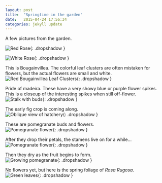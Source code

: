 ```yaml
---
layout: post
title:  "Springtime in the garden"
date:   2015-04-24 17:56:34
categories: jekyll update
---
```

A few pictures from the garden.  

![Red Rose](/images/garden_spring_2015/red.png){: .dropshadow }  


![White Rose](/images/garden_spring_2015/ice.png){: .dropshadow }  

This is Bougainvillea.  The colorful leaf clusters are often mistaken for flowers, but the actual flowers are small and white.   
![Red Bougainvillea Leaf Clusters](/images/garden_spring_2015/boug.png){: .dropshadow }  

Pride of madeira.  These have a very showy blue or purple flower spikes.  This is a closeup of the interesting spikes when still off-flower.  
![Stalk with buds](/images/garden_spring_2015/pride_of_madeira.png){: .dropshadow }  

The early fig crop is coming along.  
![Oblique view of hatchery](/images/garden_spring_2015/early_figs.png){: .dropshadow }  

These are pomegranate buds and flowers.  
![Pomegranate flower](/images/garden_spring_2015/pom_flower_and_bud.png){: .dropshadow }  

After they drop their petals, the stamens live on for a while...
![Pomegranate flower](/images/garden_spring_2015/petals_gone.png){: .dropshadow }  

Then they dry as the fruit begins to form.  
![Growing pomegranate](/images/garden_spring_2015/fruiting.png){: .dropshadow }  

No flowers yet, but here is the spring foliage of *Rosa Rugosa*.  
![Green leaves](/images/garden_spring_2015/rugosa_new_growth.png){: .dropshadow }  

